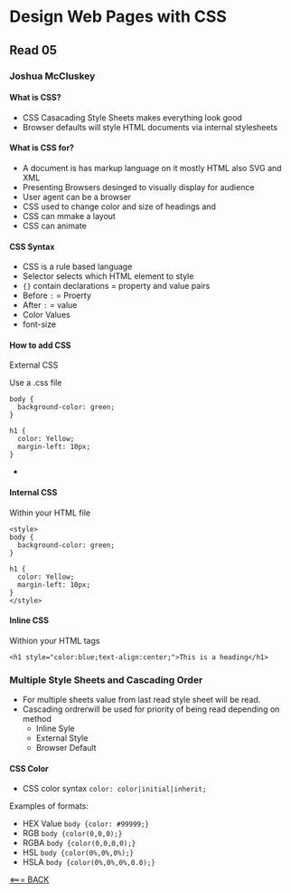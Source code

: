# Design Web Pages with CSS

## Read 05

### Joshua McCluskey

#### What is CSS?

- CSS Casacading Style Sheets makes everything look good
- Browser defaults will style HTML documents via internal stylesheets

#### What is CSS for?

- A document is has markup language on it mostly HTML also SVG and XML
- Presenting Browsers desinged to visually display for audience
- User agent can be a browser 
- CSS used to change color and size of headings and 
- CSS can mmake a layout
- CSS can animate

#### CSS Syntax

- CSS is a rule based language
- Selector selects which HTML element to style
- `{}` contain declarations = property and value pairs
- Before `:` = Proerty
- After `:` = value
- Color Values
- font-size

#### How to add CSS

External CSS

Use a .css  file 

```
body {
  background-color: green;
}

h1 {
  color: Yellow;
  margin-left: 10px;
}
```
-

#### Internal CSS

Within your HTML file
```
<style>
body {
  background-color: green;
}

h1 {
  color: Yellow;
  margin-left: 10px;
}
</style>
```

#### Inline CSS

Withion your HTML  tags

```
<h1 style="color:blue;text-align:center;">This is a heading</h1>
```

### Multiple Style Sheets and Cascading Order

- For multiple  sheets value from last read style sheet will be read.
- Cascading ordrerwill be used for priority of being read  depending on method
    - Inline Syle
    - External Style
    - Browser Default

#### CSS Color

- CSS color syntax `color: color|initial|inherit;`

Examples of formats:

- HEX Value `body {color: #99999;}`
- RGB `body {color(0,0,0);}`
- RGBA `body {color(0,0,0,0);}`
- HSL `body {color(0%,0%,0%);}`
- HSLA `body {color(0%,0%,0%,0.0);}`

[<=== BACK](reading-notes/README.md)

